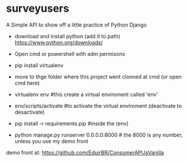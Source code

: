 # surveyusers

A Simple API to show off a little practice of Python Django

- download and install python (add it to path)
  https://www.python.org/downloads/

- Open cmd or powershell with adm permisons
- pip install virtualenv

- move to thge folder where this project went clonned at cmd (or open cmd here)

- virtualenv env #this create a virtual enviroment called 'env'

- env/scripts/activate #to activate the virtual enviroment (deactivate to desactivate)

- pip install -r requirements.pip #inside the (env)

- python manage.py runserver 0.0.0.0:8000 # the 8000 is any number, unless you use my demo front

demo front at: https://github.com/EduirBR/ConsumerAPIJsVanilla
